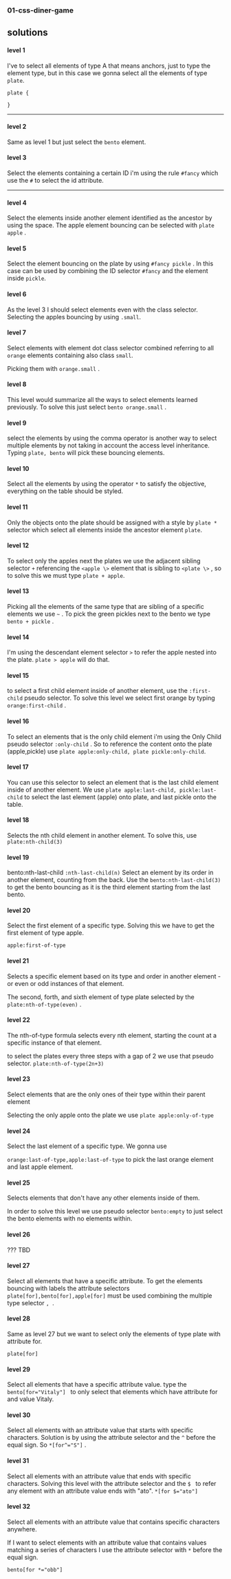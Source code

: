 ### 01-css-diner-game

## solutions

#### level 1
I've to select all elements of type A that means anchors, just to type the element type, but in this case we gonna select all the elements of type ```plate```.
```
plate {

}
```
---
#### level 2 

Same as level 1 but just select the ```bento``` element.

#### level 3 
Select the elements containing a certain ID i'm using the rule ```#fancy``` which use the ```#``` to select the id attribute.

----
#### level 4 
Select the elements inside another element identified as the ancestor by using the space.
The apple element bouncing can be selected with ```plate apple``` .
#### level 5
Select the element bouncing on the plate by using ```#fancy pickle``` .
In this case can be used by combining the ID selector ```#fancy``` and the element inside ```pickle```.

#### level 6
As the level 3 I should select elements even with the class selector.
Selecting the apples bouncing by using ```.small```.
#### level 7
Select elements with element dot class selector combined referring to all ```orange``` elements containing also class ```small```.

Picking them with ```orange.small``` .
#### level 8
This level would summarize all the ways to select elements learned previously. To solve this just select ```bento orange.small``` .
#### level 9
select the elements by using the comma operator is another way to select multiple elements by not taking in account the access level inheritance.
Typing ```plate, bento``` will pick these bouncing elements.

#### level 10
Select all the elements by using the operator ```*``` to satisfy the objective, everything on the table should be styled.
#### level 11
Only the objects onto the plate should be assigned with a style by ```plate *``` selector which select all elements inside the ancestor element ```plate```.
#### level 12
To select only the apples next the plates we use the adjacent sibling selector ```+``` referencing the ```<apple \>``` element that is sibling to ```<plate \>``` , so to solve this we must type ```plate + apple```.

#### level 13
Picking all the elements of the same type that are sibling of a specific elements we use ```~``` .
To pick the green pickles next to the bento we type ```bento + pickle``` .

#### level 14

I'm using the descendant element selector ```>``` to refer the apple nested into the plate.
```plate > apple``` will do that.
#### level 15
to select a first child element inside of another element, use the ```:first-child``` pseudo selector.
To solve this level we select first orange by typing ```orange:first-child``` .

#### level 16
To select an elements that is the only child element i'm using the Only Child pseudo selector ```:only-child``` .
So to reference the content onto the plate (apple,pickle) use  ```plate apple:only-child, plate pickle:only-child```.
#### level 17
You can use this selector to select an element that is the last child element inside of another element.
We use ```plate apple:last-child, pickle:last-child``` to select the last element (apple) onto plate, and last pickle onto the table.
#### level 18
Selects the nth child element in another element. To solve this, use ```plate:nth-child(3)```
#### level 19
bento:nth-last-child
```:nth-last-child(n)```
Select an element by its order in another element, counting from the back.
Use the ```bento:nth-last-child(3)``` to get the bento bouncing as it is the third element starting from the last bento.
#### level 20
Select the first element of a specific type.
Solving this we have to get the first element of type apple.

```
apple:first-of-type
```
#### level 21
Selects a specific element based on its type and order in another element - or even or odd instances of that element.

The second, forth, and sixth element of type plate selected by the ```plate:nth-of-type(even)``` .

#### level 22
The nth-of-type formula selects every nth element, starting the count at a specific instance of that element.

to select the plates every three steps with a gap of 2 we use that pseudo selector.
```plate:nth-of-type(2n+3)```

#### level 23
Select elements that are the only ones of their type within their parent element

Selecting the only apple onto the plate we use
```plate apple:only-of-type```

#### level 24

Select the last element of a specific type. We gonna use 

```orange:last-of-type,apple:last-of-type``` to pick the last orange element and last apple element.

#### level 25
Selects elements that don't have any other elements inside of them.

In order to solve this level we use pseudo selector 
```bento:empty```
to just select the bento elements with no elements within.

#### level 26
??? TBD
#### level 27
Select all elements that have a specific attribute.
To get the elements bouncing with labels the attribute selectors
``` plate[for],bento[for],apple[for]```
must be used combining the multiple type selector ```, ```.

#### level 28
Same as level 27 but we want to select only the elements of type plate with attribute for.

```plate[for]```

#### level 29
Select all elements that have a specific attribute value.
type the ```bento[for="Vitaly"] ```
to only select that elements which have attribute for and value Vitaly.
#### level 30
Select all elements with an attribute value that starts with specific characters.
Solution is by using the attribute selector and the ```^``` before the equal sign.
So ```*[for^="S"]``` .

#### level 31
Select all elements with an attribute value that ends with specific characters.
Solving this level with the attribute selector and the ```$ ``` to refer any element with an attribute value ends with "ato".
```*[for $="ato"] ```

#### level 32
Select all elements with an attribute value that contains specific characters anywhere.

If I want to select elements with an attribute value that contains values matching a series of characters I use the attribute selector with ```*``` before the equal sign.

```bento[for *="obb"] ```